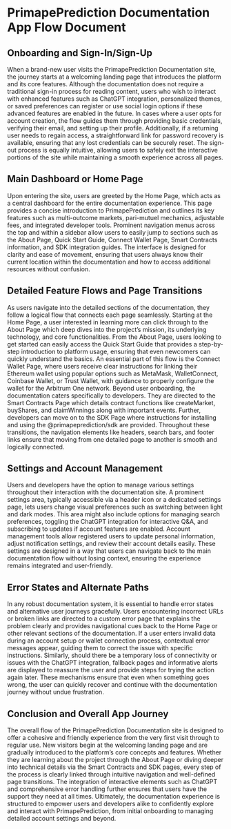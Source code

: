 # PrimapePrediction Documentation App Flow Document

## Onboarding and Sign-In/Sign-Up

When a brand-new user visits the PrimapePrediction Documentation site, the journey starts at a welcoming landing page that introduces the platform and its core features. Although the documentation does not require a traditional sign-in process for reading content, users who wish to interact with enhanced features such as ChatGPT integration, personalized themes, or saved preferences can register or use social login options if these advanced features are enabled in the future. In cases where a user opts for account creation, the flow guides them through providing basic credentials, verifying their email, and setting up their profile. Additionally, if a returning user needs to regain access, a straightforward link for password recovery is available, ensuring that any lost credentials can be securely reset. The sign-out process is equally intuitive, allowing users to safely exit the interactive portions of the site while maintaining a smooth experience across all pages.

## Main Dashboard or Home Page

Upon entering the site, users are greeted by the Home Page, which acts as a central dashboard for the entire documentation experience. This page provides a concise introduction to PrimapePrediction and outlines its key features such as multi-outcome markets, pari-mutuel mechanics, adjustable fees, and integrated developer tools. Prominent navigation menus across the top and within a sidebar allow users to easily jump to sections such as the About Page, Quick Start Guide, Connect Wallet Page, Smart Contracts information, and SDK integration guides. The interface is designed for clarity and ease of movement, ensuring that users always know their current location within the documentation and how to access additional resources without confusion.

## Detailed Feature Flows and Page Transitions

As users navigate into the detailed sections of the documentation, they follow a logical flow that connects each page seamlessly. Starting at the Home Page, a user interested in learning more can click through to the About Page which deep dives into the project’s mission, its underlying technology, and core functionalities. From the About Page, users looking to get started can easily access the Quick Start Guide that provides a step-by-step introduction to platform usage, ensuring that even newcomers can quickly understand the basics. An essential part of this flow is the Connect Wallet Page, where users receive clear instructions for linking their Ethereum wallet using popular options such as MetaMask, WalletConnect, Coinbase Wallet, or Trust Wallet, with guidance to properly configure the wallet for the Arbitrum One network. Beyond user onboarding, the documentation caters specifically to developers. They are directed to the Smart Contracts Page which details contract functions like createMarket, buyShares, and claimWinnings along with important events. Further, developers can move on to the SDK Page where instructions for installing and using the @primapeprediction/sdk are provided. Throughout these transitions, the navigation elements like headers, search bars, and footer links ensure that moving from one detailed page to another is smooth and logically connected.

## Settings and Account Management

Users and developers have the option to manage various settings throughout their interaction with the documentation site. A prominent settings area, typically accessible via a header icon or a dedicated settings page, lets users change visual preferences such as switching between light and dark modes. This area might also include options for managing search preferences, toggling the ChatGPT integration for interactive Q&A, and subscribing to updates if account features are enabled. Account management tools allow registered users to update personal information, adjust notification settings, and review their account details easily. These settings are designed in a way that users can navigate back to the main documentation flow without losing context, ensuring the experience remains integrated and user-friendly.

## Error States and Alternate Paths

In any robust documentation system, it is essential to handle error states and alternative user journeys gracefully. Users encountering incorrect URLs or broken links are directed to a custom error page that explains the problem clearly and provides navigational cues back to the Home Page or other relevant sections of the documentation. If a user enters invalid data during an account setup or wallet connection process, contextual error messages appear, guiding them to correct the issue with specific instructions. Similarly, should there be a temporary loss of connectivity or issues with the ChatGPT integration, fallback pages and informative alerts are displayed to reassure the user and provide steps for trying the action again later. These mechanisms ensure that even when something goes wrong, the user can quickly recover and continue with the documentation journey without undue frustration.

## Conclusion and Overall App Journey

The overall flow of the PrimapePrediction Documentation site is designed to offer a cohesive and friendly experience from the very first visit through to regular use. New visitors begin at the welcoming landing page and are gradually introduced to the platform’s core concepts and features. Whether they are learning about the project through the About Page or diving deeper into technical details via the Smart Contracts and SDK pages, every step of the process is clearly linked through intuitive navigation and well-defined page transitions. The integration of interactive elements such as ChatGPT and comprehensive error handling further ensures that users have the support they need at all times. Ultimately, the documentation experience is structured to empower users and developers alike to confidently explore and interact with PrimapePrediction, from initial onboarding to managing detailed account settings and beyond.
